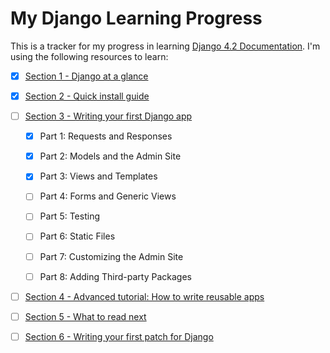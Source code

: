 # My Django Learning Progress

This is a tracker for my progress in learning [Django 4.2 Documentation](https://docs.djangoproject.com/en/4.2/). I'm using the following resources to learn:

- [x] [Section 1 - Django at a glance](section_1/NOTE.md)
- [x] [Section 2 - Quick install guide](section_2/NOTE.md)
- [ ] [Section 3 - Writing your first Django app](section_3/NOTE.md)

  - [x] Part 1: Requests and Responses

  - [x] Part 2: Models and the Admin Site

  - [x] Part 3: Views and Templates

  - [ ] Part 4: Forms and Generic Views

  - [ ] Part 5: Testing

  - [ ] Part 6: Static Files

  - [ ] Part 7: Customizing the Admin Site

  - [ ] Part 8: Adding Third-party Packages

- [ ] [Section 4 - Advanced tutorial: How to write reusable apps](section_4/NOTE.md)
- [ ] [Section 5 - What to read next](section_5/NOTE.md)
- [ ] [Section 6 - Writing your first patch for Django](section_6/NOTE.md)
